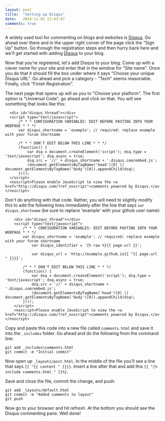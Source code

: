 ```yaml
---
layout: post
title:  "Setting up Disqus"
date:   2014-11-01 13:43:47
comments: true
---
```


A widely used tool for commenting on blogs and websites is
[Disqus](https://disqus.com). Go ahead over there and in the upper right corner
of the page click the "Sign Up" button. Go through the registration steps and
then hurry back here and we'll  get started with adding
[Disqus](https://disqus.com/admin/create/) to your blog.

Now that you're registered, let's add Disqus to your blog. Come up with a clever
name for your site and enter that in the window for "Site name". Once you do
that it should fill the box under where it says "Choose your unique Disqus URL".
Go ahead and pick a category - "Tech" seems reasonable. Finally, click "Finish
Registration".

The next page that opens up will as you to "Choose your platform". The first
option is "Universal Code", go ahead and click on that. You will see something
that looks like this:

      <div id="disqus_thread"></div>
      <script type="text/javascript">
          /* * * CONFIGURATION VARIABLES: EDIT BEFORE PASTING INTO YOUR WEBPAGE * * */
          var disqus_shortname = 'example'; // required: replace example with your forum shortname

          /* * * DON'T EDIT BELOW THIS LINE * * */
          (function() {
              var dsq = document.createElement('script'); dsq.type = 'text/javascript'; dsq.async = true;
              dsq.src = '//' + disqus_shortname + '.disqus.com/embed.js';
              (document.getElementsByTagName('head')[0] || document.getElementsByTagName('body')[0]).appendChild(dsq);
          })();
      </script>
      <noscript>Please enable JavaScript to view the <a href="http://disqus.com/?ref_noscript">comments powered by Disqus.</a></noscript>

Don't do anything with that code. Rather, you will need to slightly modify this
to add the following lines immediately after the line that says `var
disqus_shortname` (be sure to replace 'example' with your github user name):

        <div id="disqus_thread"></div>
        <script type="text/javascript">
            /* * * CONFIGURATION VARIABLES: EDIT BEFORE PASTING INTO YOUR WEBPAGE * * */
            var disqus_shortname = 'example'; // required: replace example with your forum shortname
        		var disqus_identifier = '{% raw %}{{ page.url }}';

        		var disqus_url = 'http://example.github.io{{ "{{ page.url " }}}}';

            /* * * DON'T EDIT BELOW THIS LINE * * */
            (function() {
                var dsq = document.createElement('script'); dsq.type = 'text/javascript'; dsq.async = true;
                dsq.src = '//' + disqus_shortname + '.disqus.com/embed.js';
                (document.getElementsByTagName('head')[0] || document.getElementsByTagName('body')[0]).appendChild(dsq);
            })();
        </script>
        <noscript>Please enable JavaScript to view the <a href="http://disqus.com/?ref_noscript">comments powered by Disqus.</a></noscript>

Copy and paste this code into a new file called `comments.html` and save it into
the `_includes` folder. Go ahead and do the following from the command line:

    git add _includes\comments.html  
    git commit -m "Initial commit"  


Now open up `_layouts/post.html`. In the middle of the file you'll see a
line that says `{{ "{{ content " }}}}`. Insert a line after that and add this `{{ "{%
include comments.html " }}%}`.

Save and close the file, commit the change, and push:

    git add _layouts/default.html  
    git commit -m "Added comments to layout"  
    git push

Now go to your browser and hit refresh. At the bottom you should see the Disqus
commenting pane. Well done!
